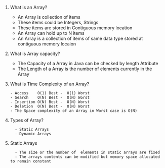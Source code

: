 1. What is an Array?
   - An Array is collection of items
   - These items could be Integers, Strings
   - These items are stored in Contiguous memory location
   - An Array can hold up to N items
   - An Array is a collection of items of same data type stored at contiguous memory locaion


2. What is Array capacity?
   - The Capacity of a Array in Java can be checked by length Attribute
   - The Length of a Array is the number of elements currently in the Array

3. What is Time Complexity of an Array?
   ```
   - Access    O(1) Best -  O(1) Worst
   - Search    O(N) Best -  O(N) Worst
   - Insertion O(N) Best -  O(N) Worst
   - Deletion  O(N) Best -  O(N) Worst
   - The Space complexity of an Array in Worst case is O(N)
   ```

4. Types of Array?

   ```
     - Static Arrays
     - Dynamic Arrays

   ```

5. Static Arrays
   ```
     - The size or the number of  elements in static arrays are fixed
     - The arrays contents can be modified but memory space allocated to remain constant
 
   ```


